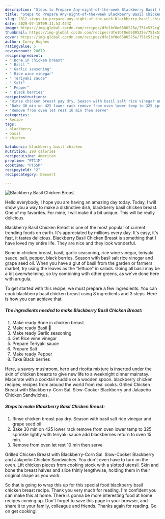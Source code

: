 ```yaml
---
description: "Steps to Prepare Any-night-of-the-week Blackberry Basil Chicken Breast"
title: "Steps to Prepare Any-night-of-the-week Blackberry Basil Chicken Breast"
slug: 2312-steps-to-prepare-any-night-of-the-week-blackberry-basil-chicken-breast
date: 2020-07-18T09:11:53.474Z
image: https://img-global.cpcdn.com/recipes/dfe1bf0e6500525e/751x532cq70/blackberry-basil-chicken-breast-recipe-main-photo.jpg
thumbnail: https://img-global.cpcdn.com/recipes/dfe1bf0e6500525e/751x532cq70/blackberry-basil-chicken-breast-recipe-main-photo.jpg
cover: https://img-global.cpcdn.com/recipes/dfe1bf0e6500525e/751x532cq70/blackberry-basil-chicken-breast-recipe-main-photo.jpg
author: Corey Hughes
ratingvalue: 5
reviewcount: 20679
recipeingredient:
- " Bone in chicken breast"
- " Basil "
- " Garlic seasoning"
- " Rice wine vinegar"
- " Teriyaki sauce"
- " Salt"
- " Pepper"
- " Black berries"
recipeinstructions:
- "Rinse chicken breast pay dry. Season with basil salt rice vinegar and grape seed oil"
- "Bake 30 min on 425 lower rack remove from oven lower temp to 325 sprinkle lightly with teriyaki sauce add blackberries return to oven 15 min."
- "Remove from oven let rest 10 min then serve"
categories:
- Recipe
tags:
- blackberry
- basil
- chicken

katakunci: blackberry basil chicken 
nutrition: 290 calories
recipecuisine: American
preptime: "PT11M"
cooktime: "PT55M"
recipeyield: "2"
recipecategory: Dessert

---
```



![Blackberry Basil Chicken Breast](https://img-global.cpcdn.com/recipes/dfe1bf0e6500525e/751x532cq70/blackberry-basil-chicken-breast-recipe-main-photo.jpg)

Hello everybody, I hope you are having an amazing day today. Today, I will show you a way to make a distinctive dish, blackberry basil chicken breast. One of my favorites. For mine, I will make it a bit unique. This will be really delicious.

Blackberry Basil Chicken Breast is one of the most popular of current trending foods on earth. It's appreciated by millions every day. It's easy, it's fast, it tastes delicious. Blackberry Basil Chicken Breast is something that I have loved my entire life. They are nice and they look wonderful.

Bone in chicken breast, basil, garlic seasoning, rice wine vinegar, teriyaki sauce, salt, pepper, black berries. Season with basil salt rice vinegar and grape seed oil. When you have a glut of basil from the garden or farmers market, try using the leaves as the &#34;lettuce&#34; in salads. Going all basil may be a bit overwhelming, so try combining with other greens, as we&#39;ve done here with arugula.


To get started with this recipe, we must prepare a few ingredients. You can cook blackberry basil chicken breast using 8 ingredients and 3 steps. Here is how you can achieve that.

<!--inarticleads1-->

##### The ingredients needed to make Blackberry Basil Chicken Breast:

1. Make ready  Bone in chicken breast
1. Make ready  Basil 🌿
1. Make ready  Garlic seasoning
1. Get  Rice wine vinegar
1. Prepare  Teriyaki sauce
1. Prepare  Salt
1. Make ready  Pepper
1. Take  Black berries


Here, a savory mushroom, herb and ricotta mixture is inserted under the skin of chicken breasts to give new life to a weeknight dinner mainstay. Macerate with a cocktail muddle or a wooden spoon. blackberry chicken recipes; recipes from around the world from real cooks. Grilled Chicken Breast with Blackberry-Corn Sal. Slow-Cooker Blackberry and Jalapeño Chicken Sandwiches. 

<!--inarticleads2-->

##### Steps to make Blackberry Basil Chicken Breast:

1. Rinse chicken breast pay dry. Season with basil salt rice vinegar and grape seed oil
1. Bake 30 min on 425 lower rack remove from oven lower temp to 325 sprinkle lightly with teriyaki sauce add blackberries return to oven 15 min.
1. Remove from oven let rest 10 min then serve


Grilled Chicken Breast with Blackberry-Corn Sal. Slow-Cooker Blackberry and Jalapeño Chicken Sandwiches. You don&#39;t even have to turn on the oven. Lift chicken pieces from cooking stock with a slotted utensil. Skin and bone the breast halves and slice thinly lengthwise, holding them in their original shape as you work. 

So that is going to wrap this up for this special food blackberry basil chicken breast recipe. Thank you very much for reading. I'm confident you can make this at home. There is gonna be more interesting food at home recipes coming up. Don't forget to save this page in your browser, and share it to your family, colleague and friends. Thanks again for reading. Go on get cooking!
